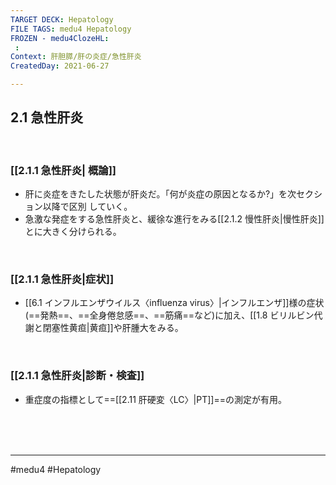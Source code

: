 ```yaml
---
TARGET DECK: Hepatology
FILE TAGS: medu4 Hepatology
FROZEN - medu4ClozeHL:
 : 
Context: 肝胆膵/肝の炎症/急性肝炎
CreatedDay: 2021-06-27

---
```


## 2.1 急性肝炎

<br>

### [[2.1.1 急性肝炎| 概論]]
* 肝に炎症をきたした状態が肝炎だ。「何が炎症の原因となるか?」を次セクション以降で区別 していく。
* 急激な発症をする急性肝炎と、緩徐な進行をみる[[2.1.2 慢性肝炎|慢性肝炎]]とに大きく分けられる。

<br>

### [[2.1.1 急性肝炎|症状]]
* [[6.1 インフルエンザウイルス〈influenza virus〉|インフルエンザ]]様の症状(==発熱==、==全身倦怠感==、==筋痛==など)に加え、[[1.8 ビリルビン代謝と閉塞性黄疸|黄疸]]や肝腫大をみる。 
<!--ID: 1659702496984-->


<br>

### [[2.1.1 急性肝炎|診断・検査]]
* 重症度の指標として==[[2.11 肝硬変〈LC〉|PT]]==の測定が有用。
<!--ID: 1624786705005-->








<br><br><br>

---
#medu4 #Hepatology 
